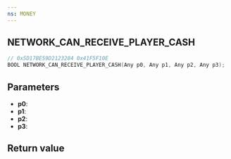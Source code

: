 ```yaml
---
ns: MONEY
---
```

## NETWORK_CAN_RECEIVE_PLAYER_CASH

```c
// 0x5D17BE59D2123284 0x41F5F10E
BOOL NETWORK_CAN_RECEIVE_PLAYER_CASH(Any p0, Any p1, Any p2, Any p3);
```


## Parameters
* **p0**: 
* **p1**: 
* **p2**: 
* **p3**: 

## Return value
